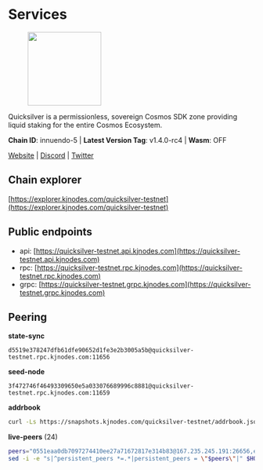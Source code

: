 # Services

<figure><img src="https://raw.githubusercontent.com/kj89/testnet_manuals/main/pingpub/logos/quicksilver.png" width="150" alt=""><figcaption></figcaption></figure>

Quicksilver is a permissionless, sovereign Cosmos SDK zone providing liquid staking for the entire Cosmos Ecosystem.

**Chain ID**: innuendo-5 | **Latest Version Tag**: v1.4.0-rc4 | **Wasm**: OFF

[Website](https://quicksilver.zone) | [Discord](https://discord.gg/quicksilverprotocol) | [Twitter](https://twitter.com/quicksilverzone)




## Chain explorer
[https://explorer.kjnodes.com/quicksilver-testnet](https://explorer.kjnodes.com/quicksilver-testnet)

## Public endpoints

* api: [https://quicksilver-testnet.api.kjnodes.com](https://quicksilver-testnet.api.kjnodes.com)
* rpc: [https://quicksilver-testnet.rpc.kjnodes.com](https://quicksilver-testnet.rpc.kjnodes.com)
* grpc: [https://quicksilver-testnet.grpc.kjnodes.com](https://quicksilver-testnet.grpc.kjnodes.com)

## Peering

**state-sync**

```text
d5519e378247dfb61dfe90652d1fe3e2b3005a5b@quicksilver-testnet.rpc.kjnodes.com:11656
```

**seed-node**

```text
3f472746f46493309650e5a033076689996c8881@quicksilver-testnet.rpc.kjnodes.com:11659
```

**addrbook**
```bash
curl -Ls https://snapshots.kjnodes.com/quicksilver-testnet/addrbook.json > $HOME/.quicksilverd/config/addrbook.json
```

**live-peers** (24)
```bash
peers="0551eaa0db7097274410ee27a71672817e314b83@167.235.245.191:26656,ee6bae1a6d4a1e07f1e4bc7963cabedc6b73426e@94.130.137.119:26656,af8cfa944802a9bd510fc3407950a15e8be86c31@213.239.217.52:30656,cfbf02b41e7fe78d51abfa93f342afd0687203c0@212.227.151.143:36656,41f7d7004cace7bd1760a5f980a86123700c8f1d@185.146.148.116:26656,a37474c1f254cd4b16d924327a755c914e8e7d86@65.109.30.53:26656,46f97e49a49694aead28c27be2c19300f509e273@65.108.129.94:26656,d160a8908b44f2a44ce17e0be1f9056b58993b9c@65.21.139.170:21026,5c2a752c9b1952dbed075c56c600c3a79b58c395@95.214.55.232:27026,1452d484454c0f93ddf3cbf987ce1b9cadd8f23f@65.21.95.180:37656,0a3ac40a7a4ce35978c4da97be2eb6974bc3c58b@185.252.233.217:46656,d5519e378247dfb61dfe90652d1fe3e2b3005a5b@65.109.68.190:11656,c4489720ba051c79f5bb16ae5d81341b0f248e19@34.240.190.194:26656,57b37e325cdfc0e2797cedb4102556bf5c3d45e8@51.195.234.240:26656,78d271e4b4692ff1ee8490f3825a541558b31870@65.21.95.46:28656,9434d151be05e013cb0f20d27b699c8272ec4c89@65.109.82.111:29656,ac0c6a8e9e700044226e9ff16b68ab4cbae6fb06@84.46.246.109:2366,934ee402c0ccda936b3d1e1a7876f76a45e88edf@65.108.44.149:20656,25410bff2fb7312d24c11b1e990507e5e3aa40b7@135.125.5.31:48656,926ce3f8ce4cda6f1a5ee97a937a44f59ff28fbf@65.108.13.176:26656,cc745e98b4dc9b83c5a74d41f576feda73902dfd@65.109.38.54:20026,78acdbabc08231765444b3143a222d433a5157e1@142.132.205.94:15651,bdb93c655989b2c1882339fabb013317066dda56@95.214.52.138:26676,e25a748120c9608c1d2a70fafa75178d862b3463@178.18.254.211:10656"
sed -i -e "s|^persistent_peers *=.*|persistent_peers = \"$peers\"|" $HOME/.quicksilverd/config/config.toml
```
